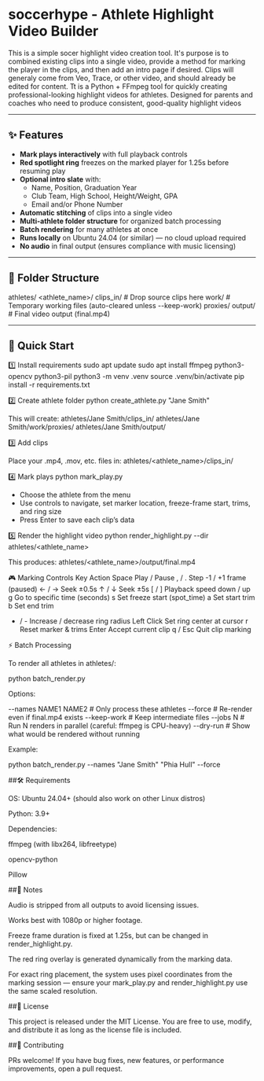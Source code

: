 # soccerhype - Athlete Highlight Video Builder
This is a simple socer highlight video creation tool. It's purpose is to combined existing clips into a single video, provide a method for marking the player in the clips, and then add an intro page if desired. Clips will generaly come from Veo, Trace, or other video, and should already be edited for content. Tt is a Python + FFmpeg tool for quickly creating professional-looking highlight videos for athletes. Designed for parents and coaches who need to produce consistent, good-quality highlight videos

---

## ✨ Features

- **Mark plays interactively** with full playback controls
- **Red spotlight ring** freezes on the marked player for 1.25s before resuming play
- **Optional intro slate** with:
  - Name, Position, Graduation Year
  - Club Team, High School, Height/Weight, GPA
  - Email and/or Phone Number
- **Automatic stitching** of clips into a single video
- **Multi-athlete folder structure** for organized batch processing
- **Batch rendering** for many athletes at once
- **Runs locally** on Ubuntu 24.04 (or similar) — no cloud upload required
- **No audio** in final output (ensures compliance with music licensing)

---

## 📂 Folder Structure
athletes/
<athlete_name>/
clips_in/ # Drop source clips here
work/ # Temporary working files (auto-cleared unless --keep-work)
proxies/
output/ # Final video output (final.mp4)


---

## 🚀 Quick Start

1️⃣ Install requirements
sudo apt update
sudo apt install ffmpeg python3-opencv python3-pil
python3 -m venv .venv
source .venv/bin/activate
pip install -r requirements.txt

2️⃣ Create athlete folder
python create_athlete.py "Jane Smith"

This will create:
athletes/Jane Smith/clips_in/
athletes/Jane Smith/work/proxies/
athletes/Jane Smith/output/

3️⃣ Add clips

Place your .mp4, .mov, etc. files in:
athletes/<athlete_name>/clips_in/

4️⃣ Mark plays
python mark_play.py

* Choose the athlete from the menu
* Use controls to navigate, set marker location, freeze-frame start, trims, and ring size
* Press Enter to save each clip’s data

5️⃣ Render the highlight video
python render_highlight.py --dir athletes/<athlete_name>

This produces:
athletes/<athlete_name>/output/final.mp4

🎮 Marking Controls
Key	Action
Space	Play / Pause
, / .	Step -1 / +1 frame (paused)
← / →	Seek ±0.5s
↑ / ↓	Seek ±5s
[ / ]	Playback speed down / up
g	Go to specific time (seconds)
s	Set freeze start (spot_time)
a	Set start trim
b	Set end trim
+ / -	Increase / decrease ring radius
Left Click	Set ring center at cursor
r	Reset marker & trims
Enter	Accept current clip
q / Esc	Quit clip marking

⚡ Batch Processing

To render all athletes in athletes/:

python batch_render.py


Options:

--names NAME1 NAME2    # Only process these athletes
--force                # Re-render even if final.mp4 exists
--keep-work            # Keep intermediate files
--jobs N               # Run N renders in parallel (careful: ffmpeg is CPU-heavy)
--dry-run              # Show what would be rendered without running


Example:

python batch_render.py --names "Jane Smith" "Phia Hull" --force

##🛠 Requirements

OS: Ubuntu 24.04+ (should also work on other Linux distros)

Python: 3.9+

Dependencies:

ffmpeg (with libx264, libfreetype)

opencv-python

Pillow

##📌 Notes

Audio is stripped from all outputs to avoid licensing issues.

Works best with 1080p or higher footage.

Freeze frame duration is fixed at 1.25s, but can be changed in render_highlight.py.

The red ring overlay is generated dynamically from the marking data.

For exact ring placement, the system uses pixel coordinates from the marking session — ensure your mark_play.py and render_highlight.py use the same scaled resolution.

##📄 License

This project is released under the MIT License.
You are free to use, modify, and distribute it as long as the license file is included.

##🤝 Contributing

PRs welcome! If you have bug fixes, new features, or performance improvements, open a pull request.

